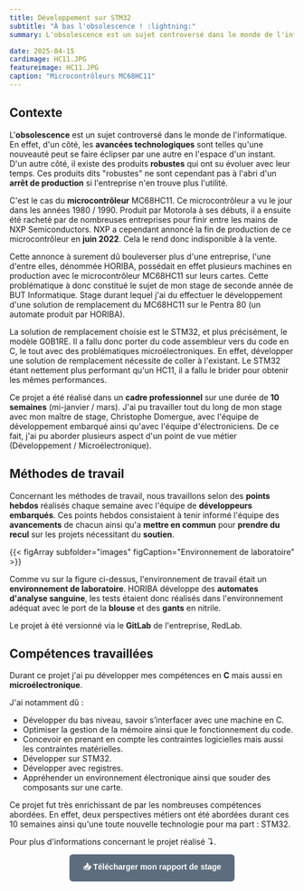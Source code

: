 ```yaml
---
title: Développement sur STM32
subtitle: "À bas l'obsolescence ! :lightning:"
summary: L'obsolescence est un sujet controversé dans le monde de l'informatique. Une nouveauté peut se faire éclipser par une autre en l'espace d'un instant, tandis que des produits robustes ont su quant à eux, évoluer avec leur temps..

date: 2025-04-15
cardimage: HC11.JPG
featureimage: HC11.JPG
caption: "Microcontrôleurs MC68HC11"
---
```


## Contexte 

L'**obsolescence** est un sujet controversé dans le monde de l'informatique. En effet, d'un côté, les **avancées technologiques** sont telles qu'une nouveauté peut se faire éclipser par une autre en l'espace d'un instant. D'un autre côté, il existe des produits **robustes** qui ont su évoluer avec leur temps. Ces produits dits "robustes" ne sont cependant pas à l'abri d'un **arrêt de production** si l'entreprise n'en trouve plus l'utilité.

C'est le cas du **microcontrôleur** MC68HC11. Ce microcontrôleur a vu le jour dans les années 1980 / 1990. Produit par Motorola à ses débuts, il a ensuite été racheté par de nombreuses entreprises pour finir entre les mains de NXP Semiconductors. NXP a cependant annoncé la fin de production de ce microcontrôleur en **juin 2022**. Cela le rend donc indisponible à la vente.

Cette annonce à surement dû bouleverser plus d'une entreprise, l'une d'entre elles, dénommée HORIBA, possédait en effet plusieurs machines en production avec le microcontrôleur MC68HC11 sur leurs cartes. Cette problématique à donc constitué le sujet de mon stage de seconde année de BUT Informatique. Stage durant lequel j'ai du effectuer le développement d'une solution de remplacement du MC68HC11 sur le Pentra 80 (un automate produit par HORIBA).

La solution de remplacement choisie est le STM32, et plus précisément, le modèle G0B1RE. Il a fallu donc porter du code assembleur vers du code en C, le tout avec des problématiques microélectroniques. En effet, développer une solution de remplacement nécessite de coller à l'existant. Le STM32 étant nettement plus performant qu'un HC11, il a fallu le brider pour obtenir les mêmes performances.

Ce projet a été réalisé dans un **cadre professionnel** sur une durée de **10 semaines** (mi-janvier / mars). J'ai pu travailler tout du long de mon stage avec mon maître de stage, Christophe Domergue, avec l'équipe de développement embarqué ainsi qu'avec l'équipe d'électroniciens. De ce fait, j'ai pu aborder plusieurs aspect d'un point de vue métier (Développement / Microélectronique).

## Méthodes de travail

Concernant les méthodes de travail, nous travaillons selon des **points hebdos** réalisés chaque semaine avec l'équipe de **développeurs embarqués**. Ces points hebdos consistaient à tenir informé l'équipe des **avancements** de chacun ainsi qu'a **mettre en commun** pour **prendre du recul** sur les projets nécessitant du **soutien**.

{{< figArray subfolder="images" figCaption="Environnement de laboratoire" >}}

Comme vu sur la figure ci-dessus, l'environnement de travail était un **environnement de laboratoire**. HORIBA développe des **automates d'analyse sanguine**, les tests étaient donc réalisés dans l'environnement adéquat avec le port de la **blouse** et des **gants** en nitrile.

Le projet à été versionné via le **GitLab** de l'entreprise, RedLab.

## Compétences travaillées

Durant ce projet j'ai pu développer mes compétences en **C** mais aussi en **microélectronique**.

J'ai notamment dû : 
- Développer du bas niveau, savoir s’interfacer avec une machine en C.
- Optimiser la gestion de la mémoire ainsi que le fonctionnement du code.
- Concevoir en prenant en compte les contraintes logicielles mais aussi les contraintes matérielles.
- Développer sur STM32.
- Développer avec registres.
- Appréhender un environnement électronique ainsi que souder des composants sur une carte.

 Ce projet fut très enrichissant de par les nombreuses compétences abordées. En effet, deux perspectives métiers ont été abordées durant ces 10 semaines ainsi qu'une toute nouvelle technologie pour ma part : STM32.

 Pour plus d'informations concernant le projet réalisé ↴.

 <center>
 <a href="Rapport_de_Stage-HORIBA.pdf" download style="
   display: inline-block;
   padding: 12px 24px;
   background-color: #5d6d7e;
   color: white;
   text-decoration: none;
   border-radius: 6px;
   font-weight: bold;
   font-family: sans-serif;
 ">
   📥 Télécharger mon rapport de stage
 </a>
 </center>